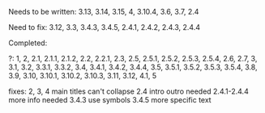 Needs to be written: 3.13, 3.14, 3.15, 4, 3.10.4, 3.6, 3.7, 2.4

Need to fix: 3.12, 3.3, 3.4.3, 3.4.5, 2.4.1, 2.4.2, 2.4.3, 2.4.4

Completed:

?: 1, 2, 2.1, 2.1.1, 2.1.2, 2.2, 2.2.1, 2.3, 2.5, 2.5.1, 2.5.2, 2.5.3, 2.5.4, 2.6, 2.7, 3, 3.1, 3.2, 3.3.1, 3.3.2, 3.4, 3.4.1, 3.4.2, 3.4.4, 3.5, 3.5.1, 3.5.2, 3.5.3, 3.5.4, 3.8, 3.9, 3.10, 3.10.1, 3.10.2, 3.10.3, 3.11, 3.12, 4.1, 5

fixes:
2, 3, 4 main titles can't collapse
2.4 intro outro needed
2.4.1-2.4.4 more info needed
3.4.3 use symbols
3.4.5 more specific text
